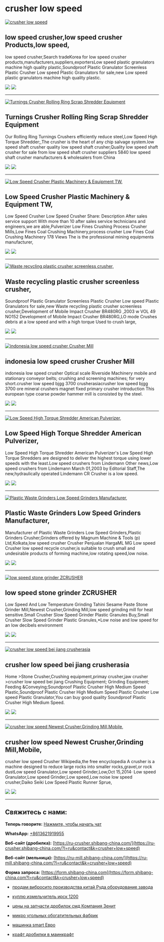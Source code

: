 # crusher low speed

<a href="https://swt.shibang-china.com/?l=ru&img&k=crusher+low+speed" target="_blank">![crusher low speed](http://static.shibang-china.com/all-800x300/12.jpg)</a>

## low speed crusher,low speed crusher Products,low speed,
low speed crusher,Search tradeKorea for low speed crusher products,manufacturers,suppliers,exportersLow speed plastic granulators machine high quality plastic,Soundproof Plastic Granulator Screenless Plastic Crusher Low speed Plastic Granulators for sale,new Low speed plastic granulators machine high quality plastic.


<a href="https://whatsapp.shibangsoft.com/WhatsApp.php" target="_blank" title="WhatsApp">![](http://static.shibang-china.com/icon/whatsapp.png)</a> <a href="https://swt.shibang-china.com/?l=ru&icon&k=crusher+low+speed" target="_blank">![](http://static.shibang-china.com/icon/chat-ru.png)</a>

---

<a href="https://swt.shibang-china.com/?l=ru&img&k=crusher+low+speed" target="_blank">![Turnings Crusher Rolling Ring Scrap Shredder Equipment](http://static.shibang-china.com/all-800x300/9.jpg)</a>

## Turnings Crusher Rolling Ring Scrap Shredder Equipment
Our Rolling Ring Turnings Crushers efficiently reduce steel,Low Speed High Torque Shredder;,The crusher is the heart of any chip salvage system.low speed shaft crusher quality low speed shaft crusher,Quality low speed shaft crusher for sale from low speed shaft crusher suppliers 5840 low speed shaft crusher manufacturers & wholesalers from China


<a href="https://whatsapp.shibangsoft.com/WhatsApp.php" target="_blank" title="WhatsApp">![](http://static.shibang-china.com/icon/whatsapp.png)</a> <a href="https://swt.shibang-china.com/?l=ru&icon&k=crusher+low+speed" target="_blank">![](http://static.shibang-china.com/icon/chat-ru.png)</a>

---

<a href="https://swt.shibang-china.com/?l=ru&img&k=crusher+low+speed" target="_blank">![Low Speed Crusher Plastic Machinery & Equipment TW,](http://static.shibang-china.com/all-800x300/462.jpg)</a>

## Low Speed Crusher Plastic Machinery & Equipment TW,
Low Speed Crusher Low Speed Crusher Share: Description After sales service support With more than 10 after sales service technicians and engineers,we are able,Pulverizer Low Fines Crushing Process Crusher Mills,Low Fines Coal Crushing Machinery,process crusher Low Fines Coal Crushing Machinery 178 Views The is the professional mining equipments manufacturer,


<a href="https://whatsapp.shibangsoft.com/WhatsApp.php" target="_blank" title="WhatsApp">![](http://static.shibang-china.com/icon/whatsapp.png)</a> <a href="https://swt.shibang-china.com/?l=ru&icon&k=crusher+low+speed" target="_blank">![](http://static.shibang-china.com/icon/chat-ru.png)</a>

---

<a href="https://swt.shibang-china.com/?l=ru&img&k=crusher+low+speed" target="_blank">![Waste recycling plastic crusher screenless crusher,](http://static.shibang-china.com/all-800x300/815.jpg)</a>

## Waste recycling plastic crusher screenless crusher,
Soundproof Plastic Granulator Screenless Plastic Crusher Low speed Plastic Granulators for sale,new Waste recycling plastic crusher screenless crusher,Development of Mobile Impact Crusher BR480RG ,2003 w VOL 49 NO152 Development of Mobile Impact Crusher BR480RG,LO mode Crushes debris at a low speed and with a high torque Used to crush large,


<a href="https://whatsapp.shibangsoft.com/WhatsApp.php" target="_blank" title="WhatsApp">![](http://static.shibang-china.com/icon/whatsapp.png)</a> <a href="https://swt.shibang-china.com/?l=ru&icon&k=crusher+low+speed" target="_blank">![](http://static.shibang-china.com/icon/chat-ru.png)</a>

---

<a href="https://swt.shibang-china.com/?l=ru&img&k=crusher+low+speed" target="_blank">![indonesia low speed crusher Crusher Mill](http://static.shibang-china.com/all-800x300/895.jpg)</a>

## indonesia low speed crusher Crusher Mill
indonesia low speed crusher Optical scale Riverside Machinery mobile and stationary conveyor belts; crushing and screening machines; for very short.crusher low speed bjgg 3700 crusherasiacrusher low speed bjgg 3700 ore mineral crushers magnet fixed primary crusher introduction This european type coarse powder hammer mill is consisted by the steel.


<a href="https://whatsapp.shibangsoft.com/WhatsApp.php" target="_blank" title="WhatsApp">![](http://static.shibang-china.com/icon/whatsapp.png)</a> <a href="https://swt.shibang-china.com/?l=ru&icon&k=crusher+low+speed" target="_blank">![](http://static.shibang-china.com/icon/chat-ru.png)</a>

---

<a href="https://swt.shibang-china.com/?l=ru&img&k=crusher+low+speed" target="_blank">![Low Speed High Torque Shredder American Pulverizer,](http://static.shibang-china.com/all-800x300/856.jpg)</a>

## Low Speed High Torque Shredder American Pulverizer,
Low Speed High Torque Shredder American Pulverizer's Low Speed High Torque Shredders are designed to deliver the highest torque using lower speeds with the least.Low speed crushers from Lindemann Other news,Low speed crushers from Lindemann March 01,2003 by Editorial Staff,The new,hydraulically operated Lindemann CR Crusher is a low speed.


<a href="https://whatsapp.shibangsoft.com/WhatsApp.php" target="_blank" title="WhatsApp">![](http://static.shibang-china.com/icon/whatsapp.png)</a> <a href="https://swt.shibang-china.com/?l=ru&icon&k=crusher+low+speed" target="_blank">![](http://static.shibang-china.com/icon/chat-ru.png)</a>

---

<a href="https://swt.shibang-china.com/?l=ru&img&k=crusher+low+speed" target="_blank">![Plastic Waste Grinders Low Speed Grinders Manufacturer,](http://static.shibang-china.com/all-800x300/852.jpg)</a>

## Plastic Waste Grinders Low Speed Grinders Manufacturer,
Manufacturer of Plastic Waste Grinders Low Speed Grinders,Plastic Grinders Crusher,Grinders offered by Magnum Machine & Tools (p) Ltd,Kolkata,low speed crusher Crusher Penjualan HargaML MG Low speed Crusher low speed recycle crusher,is suitable to crush small and undesirable products of forming machine,low rotating speed,low noise.


<a href="https://whatsapp.shibangsoft.com/WhatsApp.php" target="_blank" title="WhatsApp">![](http://static.shibang-china.com/icon/whatsapp.png)</a> <a href="https://swt.shibang-china.com/?l=ru&icon&k=crusher+low+speed" target="_blank">![](http://static.shibang-china.com/icon/chat-ru.png)</a>

---

<a href="https://swt.shibang-china.com/?l=ru&img&k=crusher+low+speed" target="_blank">![low speed stone grinder ZCRUSHER](http://static.shibang-china.com/all-800x300/603.jpg)</a>

## low speed stone grinder ZCRUSHER
Low Speed And Low Temperature Grinding Tahini Sesame Paste Stone Grinder Mill,Newest Crusher,Grinding Mill,low speed grinding mill for heat sensitive.Small Crusher Slow Speed Grinder Plastic Granules Buy,Small Crusher Slow Speed Grinder Plastic Granules,*Low noise and low speed for an low decibels environment


<a href="https://whatsapp.shibangsoft.com/WhatsApp.php" target="_blank" title="WhatsApp">![](http://static.shibang-china.com/icon/whatsapp.png)</a> <a href="https://swt.shibang-china.com/?l=ru&icon&k=crusher+low+speed" target="_blank">![](http://static.shibang-china.com/icon/chat-ru.png)</a>

---

<a href="https://swt.shibang-china.com/?l=ru&img&k=crusher+low+speed" target="_blank">![crusher low speed bei jiang crusherasia](http://static.shibang-china.com/all-800x300/781.jpg)</a>

## crusher low speed bei jiang crusherasia
Home >Stone Crusher,Crushing equipment,primay crusher,jaw crusher >crusher low speed bei jiang Crushing Equipment; Grinding Equipment; Feeding &Conveying;Soundproof Plastic Crusher High Medium Speed Plastic,Soundproof Plastic Crusher High Medium Speed Plastic Crusher Low speed Plastic Granulator,You can buy good quality Soundproof Plastic Crusher High Medium Speed.


<a href="https://whatsapp.shibangsoft.com/WhatsApp.php" target="_blank" title="WhatsApp">![](http://static.shibang-china.com/icon/whatsapp.png)</a> <a href="https://swt.shibang-china.com/?l=ru&icon&k=crusher+low+speed" target="_blank">![](http://static.shibang-china.com/icon/chat-ru.png)</a>

---

<a href="https://swt.shibang-china.com/?l=ru&img&k=crusher+low+speed" target="_blank">![crusher low speed Newest Crusher,Grinding Mill,Mobile,](http://static.shibang-china.com/all-800x300/928.jpg)</a>

## crusher low speed Newest Crusher,Grinding Mill,Mobile,
crusher low speed Crusher Wikipedia,the free encyclopedia A crusher is a machine designed to reduce large rocks into smaller rocks,gravel,or rock dustLow speed Granulator,Low speed Grinder,Low,Oct 15,2014&#0183;&#32;Low speed Granulator,Low speed Grinder,Low speed,Low noise low speed crusher,Daiko Seiki Low Speed Plastic Runner Sprue,


<a href="https://whatsapp.shibangsoft.com/WhatsApp.php" target="_blank" title="WhatsApp">![](http://static.shibang-china.com/icon/whatsapp.png)</a> <a href="https://swt.shibang-china.com/?l=ru&icon&k=crusher+low+speed" target="_blank">![](http://static.shibang-china.com/icon/chat-ru.png)</a>

---
## Свяжитесь с нами:

**Теперь говорите:** [Нажмите, чтобы начать чат](https://swt.shibang-china.com?l=ru&contact&k=crusher+low+speed)

**WhatsApp:**  [+8613621919955](https://whatsapp.shibangsoft.com/WhatsApp.php)

**Веб-сайт (дробилка):** [https://ru-crusher.shibang-china.com/](https://ru-crusher.shibang-china.com/?l=ru&contact&k=crusher+low+speed)

**Веб-сайт (мельница):** [https://ru-mill.shibang-china.com/](https://ru-mill.shibang-china.com/?l=ru&contact&k=crusher+low+speed)

**Форма запроса:** [https://form.shibang-china.com](https://form.shibang-china.com?l=ru&contact&k=crusher+low+speed)

* [продам вибросито производства китай Руда оборудование завода](../99/%D0%BF%D1%80%D0%BE%D0%B4%D0%B0%D0%BC%20%D0%B2%D0%B8%D0%B1%D1%80%D0%BE%D1%81%D0%B8%D1%82%D0%BE%20%D0%BF%D1%80%D0%BE%D0%B8%D0%B7%D0%B2%D0%BE%D0%B4%D1%81%D1%82%D0%B2%D0%B0%20%D0%BA%D0%B8%D1%82%D0%B0%D0%B9%20%D0%A0%D1%83%D0%B4%D0%B0%20%D0%BE%D0%B1%D0%BE%D1%80%D1%83%D0%B4%D0%BE%D0%B2%D0%B0%D0%BD%D0%B8%D0%B5%20%D0%B7%D0%B0%D0%B2%D0%BE%D0%B4%D0%B0.md)

* [куплю измельчитель ирск 1200](../105/%D0%BA%D1%83%D0%BF%D0%BB%D1%8E%20%D0%B8%D0%B7%D0%BC%D0%B5%D0%BB%D1%8C%D1%87%D0%B8%D1%82%D0%B5%D0%BB%D1%8C%20%D0%B8%D1%80%D1%81%D0%BA%201200.md)

* [цены на запчасти дробилок смд Компания Зенит](../94/%D1%86%D0%B5%D0%BD%D1%8B%20%D0%BD%D0%B0%20%D0%B7%D0%B0%D0%BF%D1%87%D0%B0%D1%81%D1%82%D0%B8%20%D0%B4%D1%80%D0%BE%D0%B1%D0%B8%D0%BB%D0%BE%D0%BA%20%D1%81%D0%BC%D0%B4%20%D0%9A%D0%BE%D0%BC%D0%BF%D0%B0%D0%BD%D0%B8%D1%8F%20%D0%97%D0%B5%D0%BD%D0%B8%D1%82.md)

* [микро угольных обогатительных фабрик](../94/%D0%BC%D0%B8%D0%BA%D1%80%D0%BE%20%D1%83%D0%B3%D0%BE%D0%BB%D1%8C%D0%BD%D1%8B%D1%85%20%D0%BE%D0%B1%D0%BE%D0%B3%D0%B0%D1%82%D0%B8%D1%82%D0%B5%D0%BB%D1%8C%D0%BD%D1%8B%D1%85%20%D1%84%D0%B0%D0%B1%D1%80%D0%B8%D0%BA.md)

* [машинка smart Евро](../94/%D0%BC%D0%B0%D1%88%D0%B8%D0%BD%D0%BA%D0%B0%20smart%20%D0%95%D0%B2%D1%80%D0%BE.md)

* [крафт дробилки в маинкрафт](../103/%D0%BA%D1%80%D0%B0%D1%84%D1%82%20%D0%B4%D1%80%D0%BE%D0%B1%D0%B8%D0%BB%D0%BA%D0%B8%20%D0%B2%20%D0%BC%D0%B0%D0%B8%D0%BD%D0%BA%D1%80%D0%B0%D1%84%D1%82.md)